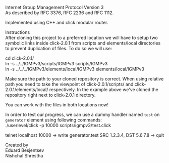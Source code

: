 Internet Group Management Protocol Version 3   
As described by RFC 3376, RFC 2236 and RFC 1112.

Implemented using C++ and click modular router.

Instructions  
After cloning this project to a preferred location we will have to setup two symbolic links inside click-2.0.1 from scripts and elements/local directories to prevent duplication of files. To do so we will use:

cd click-2.0.1/  
ln -s ../../IGMPv3/scripts/IGMPv3 scripts/IGMPv3  
ln -s ../../../IGMPv3/elements/local/IGMPv3 elements/local/IGMPv3  

Make sure the path to your cloned repository is correct. When using relative path you need to take the viewpoint of click-2.0.1/scripts/ and click-2.0.1/elements/local/ respectively. In the example above we've cloned the repository right next to click-2.0.1 directory.

You can work with the files in both locations now! 

In order to test our progress, we can use a dummy handler named `test` on `generator` element using following commands:  
./userlevel/click -p 10000 scripts/igmpv3/test.click

telnet localhost 10000
-> write generator.test SRC 1.2.3.4, DST 5.6.7.8
-> quit

Created by   
Eduard Besjentsev  
Nishchal Shrestha  

